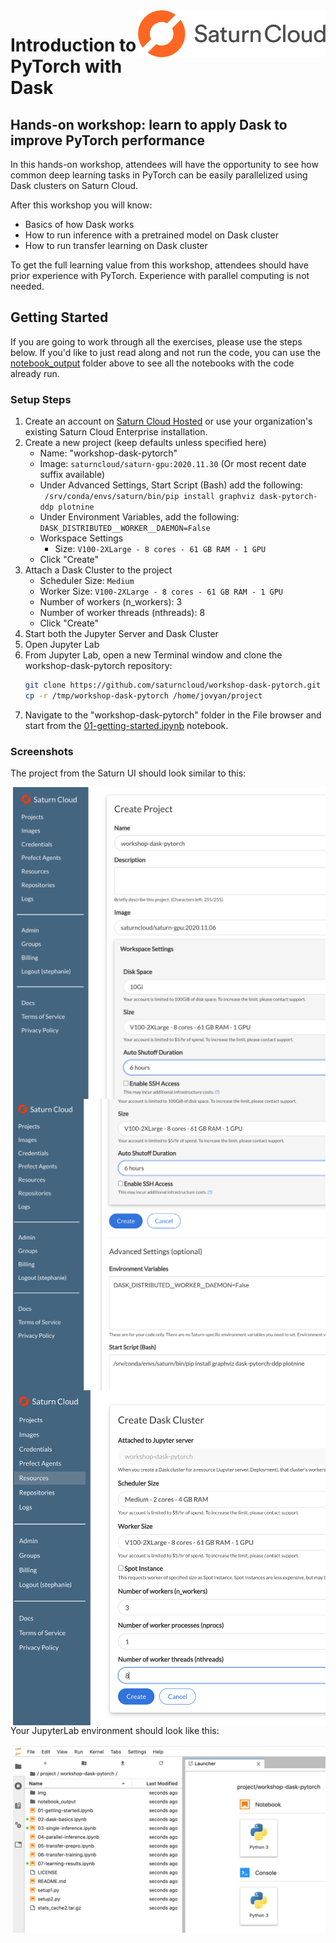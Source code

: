 <img style="float: right" src="img/saturn_logo.png" width="300" />

# Introduction to PyTorch with Dask

## Hands-on workshop: learn to apply Dask to improve PyTorch performance

In this hands-on workshop, attendees will have the opportunity to see how common deep learning tasks in PyTorch can be easily parallelized using Dask clusters on Saturn Cloud.

After this workshop you will know:
- Basics of how Dask works
- How to run inference with a pretrained model on Dask cluster
- How to run transfer learning on Dask cluster

To get the full learning value from this workshop, attendees should have prior experience with PyTorch. Experience with parallel computing is not needed.

## Getting Started
If you are going to work through all the exercises, please use the steps below. If you'd like to just read along and not run the code, you can use the [notebook_output](notebook_output) folder above to see all the notebooks with the code already run.

### Setup Steps

1. Create an account on [Saturn Cloud Hosted](https://accounts.community.saturnenterprise.io/register) or use your organization's existing Saturn Cloud Enterprise installation. 
1. Create a new project (keep defaults unless specified here)
    - Name: "workshop-dask-pytorch"
    - Image: `saturncloud/saturn-gpu:2020.11.30` (Or most recent date suffix available)
    - Under Advanced Settings, Start Script (Bash) add the following:   
    ` /srv/conda/envs/saturn/bin/pip install graphviz dask-pytorch-ddp plotnine`
    - Under Environment Variables, add the following:
    `DASK_DISTRIBUTED__WORKER__DAEMON=False`
    - Workspace Settings
        - Size: `V100-2XLarge - 8 cores - 61 GB RAM - 1 GPU`
    - Click "Create"
1. Attach a Dask Cluster to the project
    - Scheduler Size: `Medium`
    - Worker Size: `V100-2XLarge - 8 cores - 61 GB RAM - 1 GPU`
    - Number of workers (n_workers): 3
    - Number of worker threads (nthreads): 8
    - Click "Create"
1. Start both the Jupyter Server and Dask Cluster
1. Open Jupyter Lab
1. From Jupyter Lab, open a new Terminal window and clone the workshop-dask-pytorch repository:
    ```bash
    git clone https://github.com/saturncloud/workshop-dask-pytorch.git /tmp/workshop-dask-pytorch
    cp -r /tmp/workshop-dask-pytorch /home/jovyan/project
    ```
1. Navigate to the "workshop-dask-pytorch" folder in the File browser and start from the [01-getting-started.ipynb](01-getting-started.ipynb) notebook.


### Screenshots

The project from the Saturn UI should look similar to this:

<img style="float: right" src="img/project_setup1.png" width="500" />
<img style="float: right" src="img/project_setup2.png" width="500" />
<img style="float: right" src="img/project_setup3.png" width="500" />


Your JupyterLab environment should look like this:  

<img style="float: right" src="img/project_files.png" width="500" />
